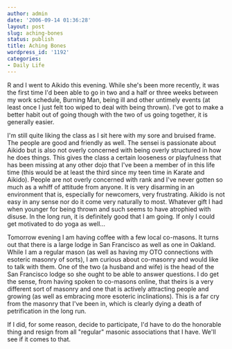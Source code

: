 ```yaml
---
author: admin
date: '2006-09-14 01:36:28'
layout: post
slug: aching-bones
status: publish
title: Aching Bones
wordpress_id: '1192'
categories:
- Daily Life
---
```

R and I went to Aikido this evening. While she's been more recently, it was the first time I'd been able to go in two and a half or three weeks between my work schedule, Burning Man, being ill and other untimely events (at least once I just felt too wiped to deal with being thrown). I've got to make a better habit out of going though with the two of us going together, it is generally easier.

I'm still quite liking the class as I sit here with my sore and bruised frame. The people are good and friendly as well. The sensei is passionate about Aikido but is also not overly concerned with being overly structured in how he does things. This gives the class a certain looseness or playfulness that has been missing at any other dojo that I've been a member of in this life time (this would be at least the third since my teen time in Karate and Aikido). People are not overly concerned with rank and I've never gotten so much as a whiff of attitude from anyone. It is very disarming in an environment that is, especially for newcomers, very frustrating. Aikido is not easy in any sense nor do it come very naturally to most. Whatever gift I had when younger for being thrown and such seems to have atrophied with disuse. In the long run, it is definitely good that I am going. If only I could get motivated to do yoga as well...

Tomorrow evening I am having coffee with a few local co-masons. It turns out that there is a large lodge in San Francisco as well as one in Oakland. While I am a regular mason (as well as having my OTO connections with esoteric masonry of sorts), I am curious about co-masonry and would like to talk with them. One of the two (a husband and wife) is the head of the San Francisco lodge so she ought to be able to answer questions. I do get the sense, from having spoken to co-masons online, that theirs is a very different sort of masonry and one that is actively attracting people and growing (as well as embracing more esoteric inclinations). This is a far cry from the masonry that I've been in, which is clearly dying a death of petrification in the long run.

If I did, for some reason, decide to participate, I'd have to do the honorable thing and resign from all "regular" masonic associations that I have. We'll see if it comes to that.
